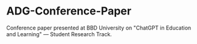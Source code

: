 # ADG-Conference-Paper
Conference paper presented at BBD University on "ChatGPT in Education and Learning" — Student Research Track.
